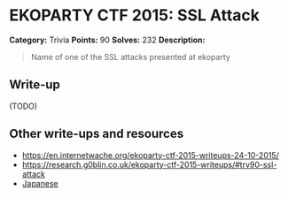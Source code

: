 # EKOPARTY CTF 2015: SSL Attack

**Category:** Trivia
**Points:** 90
**Solves:** 232
**Description:**

> Name of one of the SSL attacks presented at ekoparty


## Write-up

(TODO)

## Other write-ups and resources

* <https://en.internetwache.org/ekoparty-ctf-2015-writeups-24-10-2015/>
* <https://research.g0blin.co.uk/ekoparty-ctf-2015-writeups/#trv90-ssl-attack>
* [Japanese](http://shiho-elliptic.tumblr.com/post/131769380689/ekoparty-ctf-2015-writeup)
